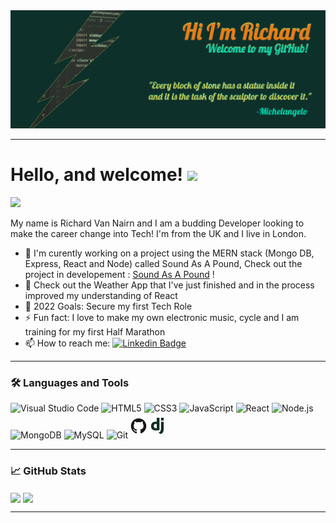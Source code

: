 <!-- # Hi, I'm Richard - Welcome to my GitHub! -->

<div id=""align="center">
    <img src="img/ReadmeHeader.png"/>
</div>

---

# Hello, and welcome! <img src="https://raw.githubusercontent.com/MartinHeinz/MartinHeinz/master/wave.gif" width="30px">

![](https://komarev.com/ghpvc/?username=RvN-R&color=0e302b&bg&style=for-the-badge)

My name is Richard Van Nairn and I am a budding Developer looking to make the career change into Tech! I'm from the UK and I live in London.

- 🔭 I'm curently working on a project using the MERN stack (Mongo DB, Express, React and Node) called Sound As A Pound, Check out the project in developement : [Sound As A Pound]([https://github.com/RvN-R/monday-clone](https://github.com/RvN-R/sound-as-a-pound)) !
- 🔭 Check out the Weather App that I've just finished and in the process improved my understanding of React
- 🥅 2022 Goals: Secure my first Tech Role
- ⚡ Fun fact: I love to make my own electronic music, cycle and I am training for my first Half Marathon
- 📫 How to reach me: [![Linkedin Badge](https://img.shields.io/badge/LinkedIn-blue)](https://www.linkedin.com/in/richard-van-nairn-2277a7b9/)

---

### 🛠️ Languages and Tools

<div>
    <img alt="Visual Studio Code" width="26px" src="https://cdn.jsdelivr.net/gh/devicons/devicon/icons/vscode/vscode-original.svg" width="40" height="40" />
  <img alt="HTML5" width="26px" src="https://cdn.jsdelivr.net/gh/devicons/devicon/icons/html5/html5-original.svg" width="40" height="40" />
  <img alt="CSS3" width="26px" src="https://cdn.jsdelivr.net/gh/devicons/devicon/icons/css3/css3-original.svg" width="40" height="40" />
  <img alt="JavaScript" width="26px" src="https://cdn.jsdelivr.net/gh/devicons/devicon/icons/javascript/javascript-original.svg" width="40" height="40" />
  <img alt="React" width="26px" src="https://cdn.jsdelivr.net/gh/devicons/devicon/icons/react/react-original.svg" width="40" height="40" />
  <img alt="Node.js" width="26px" src="https://cdn.jsdelivr.net/gh/devicons/devicon/icons/nodejs/nodejs-original.svg" width="40" height="40" />
  <img alt="MongoDB" width="26px" src="https://cdn.jsdelivr.net/gh/devicons/devicon/icons/mongodb/mongodb-original.svg" width="40" height="40" />
  <img alt="MySQL" width="26px" src="https://cdn.jsdelivr.net/gh/devicons/devicon/icons/mysql/mysql-original.svg" width="40" height="40" />
  <img alt="Git" width="26px" src="https://cdn.jsdelivr.net/gh/devicons/devicon/icons/git/git-original.svg" width="40" height="40" />
  <svg alt="GitHub" width="26px" width="40" height="40" xmlns="http://www.w3.org/2000/svg" viewBox="0 0 128 128"><g fill="#181616"><path fill-rule="evenodd" clip-rule="evenodd" d="M64 5.103c-33.347 0-60.388 27.035-60.388 60.388 0 26.682 17.303 49.317 41.297 57.303 3.017.56 4.125-1.31 4.125-2.905 0-1.44-.056-6.197-.082-11.243-16.8 3.653-20.345-7.125-20.345-7.125-2.747-6.98-6.705-8.836-6.705-8.836-5.48-3.748.413-3.67.413-3.67 6.063.425 9.257 6.223 9.257 6.223 5.386 9.23 14.127 6.562 17.573 5.02.542-3.903 2.107-6.568 3.834-8.076-13.413-1.525-27.514-6.704-27.514-29.843 0-6.593 2.36-11.98 6.223-16.21-.628-1.52-2.695-7.662.584-15.98 0 0 5.07-1.623 16.61 6.19C53.7 35 58.867 34.327 64 34.304c5.13.023 10.3.694 15.127 2.033 11.526-7.813 16.59-6.19 16.59-6.19 3.287 8.317 1.22 14.46.593 15.98 3.872 4.23 6.215 9.617 6.215 16.21 0 23.194-14.127 28.3-27.574 29.796 2.167 1.874 4.097 5.55 4.097 11.183 0 8.08-.07 14.583-.07 16.572 0 1.607 1.088 3.49 4.148 2.897 23.98-7.994 41.263-30.622 41.263-57.294C124.388 32.14 97.35 5.104 64 5.104z"/><path d="M26.484 91.806c-.133.3-.605.39-1.035.185-.44-.196-.685-.605-.543-.906.13-.31.603-.395 1.04-.188.44.197.69.61.537.91zm2.446 2.729c-.287.267-.85.143-1.232-.28-.396-.42-.47-.983-.177-1.254.298-.266.844-.14 1.24.28.394.426.472.984.17 1.255zM31.312 98.012c-.37.258-.976.017-1.35-.52-.37-.538-.37-1.183.01-1.44.373-.258.97-.025 1.35.507.368.545.368 1.19-.01 1.452zm3.261 3.361c-.33.365-1.036.267-1.552-.23-.527-.487-.674-1.18-.343-1.544.336-.366 1.045-.264 1.564.23.527.486.686 1.18.333 1.543zm4.5 1.951c-.147.473-.825.688-1.51.486-.683-.207-1.13-.76-.99-1.238.14-.477.823-.7 1.512-.485.683.206 1.13.756.988 1.237zm4.943.361c.017.498-.563.91-1.28.92-.723.017-1.308-.387-1.315-.877 0-.503.568-.91 1.29-.924.717-.013 1.306.387 1.306.88zm4.598-.782c.086.485-.413.984-1.126 1.117-.7.13-1.35-.172-1.44-.653-.086-.498.422-.997 1.122-1.126.714-.123 1.354.17 1.444.663zm0 0"/></g></svg>
  <svg alt="Django" width="26px" width="40" height="40"version="1.0" viewBox="0 0 128 128" xmlns="http://www.w3.org/2000/svg" fill="#092e20"><path d="M59.448 0h20.93v96.88c-10.737 2.04-18.62 2.855-27.181 2.855-25.551-.001-38.87-11.551-38.87-33.705 0-21.338 14.135-35.2 36.015-35.2 3.398 0 5.98.272 9.106 1.087zm0 48.765c-2.446-.815-4.485-1.086-7.067-1.086-10.6 0-16.717 6.523-16.717 17.939 0 11.145 5.845 17.26 16.582 17.26 2.309 0 4.212-.136 7.202-.542z"/><path d="M113.672 32.321V80.84c0 16.717-1.224 24.735-4.893 31.666-3.398 6.661-7.883 10.873-17.124 15.494l-19.435-9.241c9.242-4.35 13.726-8.153 16.58-14 2.99-5.979 3.943-12.91 3.943-31.122V32.321zM92.742.111h20.93v21.474h-20.93z"/></svg>

</div>

---

### 📈 GitHub Stats

<a>
    <img align="center" src="https://github-readme-stats.vercel.app/api/top-langs/?username=RvN-R&layout=compact&title_color=e87d16&bg_color=0e302b&hide_border=true&text_color=02d6aa"/>
</a>
<a>
    <img align="center" src="https://github-readme-stats.vercel.app/api?username=RvN-R&hide=contribs&show_icons=true&title_color=e87d16&bg_color=0e302b&hide_border=true&icon_color=02d6aa&text_color=02d6aa"/>
</a>

---
